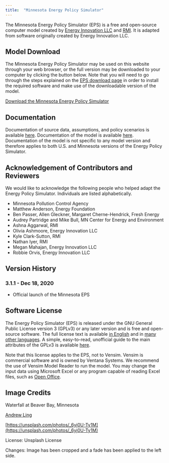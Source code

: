 ```yaml
---
title:  "Minnesota Energy Policy Simulator"
---
```


The Minnesota Energy Policy Simulator (EPS) is a free and open-source computer model created by [Energy Innovation LLC](https://energyinnovation.org/) and [RMI](https://rmi.org/).  It is adapted from software originally created by Energy Innovation LLC.

## Model Download

The Minnesota Energy Policy Simulator may be used on this website through your web browser, or the full version may be downloaded to your computer by clicking the button below.  Note that you will need to go through the steps explained on the [EPS download page](https://docs.energypolicy.solutions/download) in order to install the required software and make use of the downloadable version of the model.

<p><a href="https://github.com/Energy-Innovation/eps-minnesota/archive/3.1.1.zip" class="btn">Download the Minnesota Energy Policy Simulator</a></p>

## Documentation

Documentation of source data, assumptions, and policy scenarios is available [here](https://github.com/Energy-Innovation/eps-minnesota/blob/master/MN%20Policy%20Assumptions_FINAL.pdf). Documentation of the model is available [here](https://docs.energypolicy.solutions/).  Documentation of the model is not specific to any model version and therefore applies to both U.S. and Minnesota versions of the Energy Policy Simulator.

## Acknowledgement of Contributors and Reviewers
We would like to acknowledge the following people who helped adapt the Energy Policy Simulator.  Individuals are listed alphabetically.

* Minnesota Pollution Control Agency
* Matthew Anderson, Energy Foundation
* Ben Passer, Allen Gleckner, Margaret Cherne-Hendrick, Fresh Energy
* Audrey Partridge and Mike Bull, MN Center for Energy and Environment
* Ashna Aggarwal, RMI
* Olivia Ashmoore, Energy Innovation LLC
* Kyle Clark-Sutton, RMI
* Nathan Iyer, RMI
* Megan Mahajan, Energy Innovation LLC
* Robbie Orvis, Energy Innovation LLC

## Version History

### **3.1.1 - Dec 18, 2020**

* Official launch of the Minnesota EPS

## Software License

The Energy Policy Simulator (EPS) is released under the GNU General Public License version 3 (GPLv3) or any later version and is free and open-source software.  The full license text is available [in English](http://www.gnu.org/licenses/gpl-3.0.en.html) and in [many other languages](http://www.gnu.org/licenses/translations.html).  A simple, easy-to-read, unofficial guide to the main attributes of the GPLv3 is available <a href="https://tldrlegal.com/license/gnu-general-public-license-v3-(gpl-3)">here</a>.

Note that this license applies to the EPS, not to Vensim.  Vensim is commercial software and is owned by Ventana Systems.  We recommend the use of Vensim Model Reader to run the model.  You may change the input data using Microsoft Excel or any program capable of reading Excel files, such as [Open Office](https://www.openoffice.org/).

## Image Credits

Waterfall at Beaver Bay, Minnesota

[Andrew Ling](https://unsplash.com/@linginit?utm_source=unsplash&amp;utm_medium=referral&amp;utm_content=creditCopyText)

[https://unsplash.com/photos/_6yj0U-Ty1M](https://unsplash.com/photos/_6yj0U-Ty1M)

License: Unsplash License

Changes: Image has been cropped and a fade has been applied to the left side.
